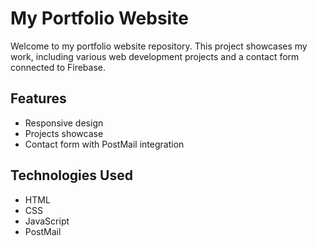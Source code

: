 # My Portfolio Website

Welcome to my portfolio website repository. This project showcases my work, including various web development projects and a contact form connected to Firebase.

## Features
- Responsive design
- Projects showcase
- Contact form with PostMail integration

## Technologies Used
- HTML
- CSS
- JavaScript
- PostMail


